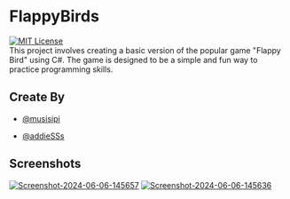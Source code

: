 
# FlappyBirds 
[![MIT License](https://img.shields.io/badge/License-MIT-green.svg)](https://choosealicense.com/licenses/mit/) <br>
This project involves creating a basic version of the popular game "Flappy Bird" using C#. The game is designed to be a simple and fun way to practice programming skills.


## Create By

- [@musisipi](https://www.github.com/musisipi)

- [@addieSSs](https://www.github.com/addieSSs)




## Screenshots

<a href="https://ibb.co.com/m9t8gS2"><img src="https://i.ibb.co.com/N9pSb7J/Screenshot-2024-06-06-145657.png" alt="Screenshot-2024-06-06-145657" border="0"></a>
<a href="https://imgbb.com/"><img src="https://i.ibb.co.com/kJsj4wR/Screenshot-2024-06-06-145636.png" alt="Screenshot-2024-06-06-145636" border="0"></a>



